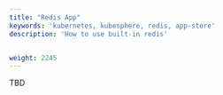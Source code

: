 ```yaml
---
title: "Redis App"
keywords: 'kubernetes, kubesphere, redis, app-store'
description: 'How to use built-in redis'


weight: 2245
---
```


TBD
